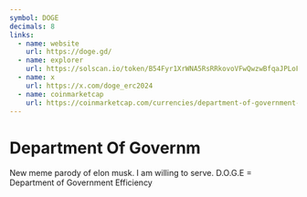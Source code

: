 ```yaml
---
symbol: DOGE
decimals: 8
links:
  - name: website
    url: https://doge.gd/
  - name: explorer
    url: https://solscan.io/token/B54Fyr1XrWNA5RsRRkovoVFwQwzwBfqaJPLoFR4pMoAX
  - name: x
    url: https://x.com/doge_erc2024
  - name: coinmarketcap
    url: https://coinmarketcap.com/currencies/department-of-government-efficiency
---
```


# Department Of Governm

New meme parody of elon musk. I am willing to serve. D.O.G.E = Department of Government Efficiency

